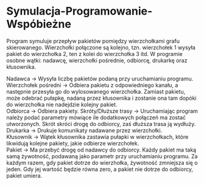 # Symulacja-Programowanie-Wspóbieżne
Program symuluje przepływ pakietów pomiędzy wierzchołkami grafu skierowanego. Wierzchołki połączone są kolejno, tzn. wierzchołek 1 wysyła pakiet do wierzchołka 2, ten z kolei do wierzchołka 3 itd. W programie osobne wątki: nadawcę, wierzchołki pośrednie, odbiorcę, drukarkę oraz kłusownika.

Nadawca -> Wysyła liczbę pakietów podaną przy uruchamianiu programu.
Wierzchołek pośredni -> Odbiera pakietu z odpowiedniego kanału, a następnie przesyła go do wylosowanego wierzchołka. Zamiast pakietu, może odebrać pułapkę, nadaną przez kłusownika i zostanie ona tam dopóki do wierzchołka nie nadejdzie kolejny pakiet.<br />
Odbiorca -> Odbiera pakiety.
Skróty/Dłuższe trasy -> Uruchamiając program należy podać parametry mówiące ile dodatkowych połączeń ma zostać utworzonych. Skrót skróci drogę do odbiorcy, zaś dłuższa trasa ją wydłuży.<br />
Drukarka -> Drukuje komunikaty nadawane przez wierzchołki.<br />
Kłusownik -> Wątek kłusownika zastawia pułapki w wierzchołkach, które likwidują kolejne pakiety, jakie odbierze wierzchołek.<br />
Pakiet -> Ma przebyć drogę od nadawcy do odbiorcy. Każdy pakiet ma taką samą żywotność, podawaną jako parametr przy uruchamianiu programu. Za każdym razem, gdy pakiet dotrze do wierzhołka, żywotność zmniejsza się o jeden. Gdy jej  wartość będzie równa zero, a pakiet nie dotrze do odbiorcy, pakiet umiera.

